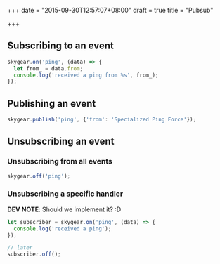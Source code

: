 +++
date = "2015-09-30T12:57:07+08:00"
draft = true
title = "Pubsub"

+++

## Subscribing to an event

```js
skygear.on('ping', (data) => {
  let from_ = data.from;
  console.log('received a ping from %s', from_);
});
```

## Publishing an event

```js
skygear.publish('ping', {'from': 'Specialized Ping Force'});
```

## Unsubscribing an event

### Unsubscribing from all events

```js
skygear.off('ping');
```

### Unsubscribing a specific handler

**DEV NOTE**: Should we implement it? :D

```js
let subscriber = skygear.on('ping', (data) => {
  console.log('received a ping');
});

// later
subscriber.off();
```
